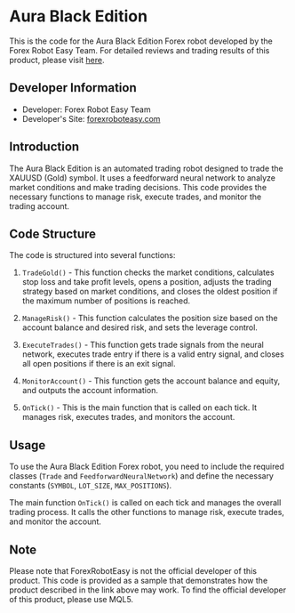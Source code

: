 # Aura Black Edition

This is the code for the Aura Black Edition Forex robot developed by the Forex Robot Easy Team. For detailed reviews and trading results of this product, please visit [here](https://forexroboteasy.com/forex-robot-review/aura-black-edition-review-stable-gold-trading-ea/).

## Developer Information

- Developer: Forex Robot Easy Team
- Developer's Site: [forexroboteasy.com](https://forexroboteasy.com)

## Introduction

The Aura Black Edition is an automated trading robot designed to trade the XAUUSD (Gold) symbol. It uses a feedforward neural network to analyze market conditions and make trading decisions. This code provides the necessary functions to manage risk, execute trades, and monitor the trading account.

## Code Structure

The code is structured into several functions:

1. `TradeGold()` - This function checks the market conditions, calculates stop loss and take profit levels, opens a position, adjusts the trading strategy based on market conditions, and closes the oldest position if the maximum number of positions is reached.

2. `ManageRisk()` - This function calculates the position size based on the account balance and desired risk, and sets the leverage control.

3. `ExecuteTrades()` - This function gets trade signals from the neural network, executes trade entry if there is a valid entry signal, and closes all open positions if there is an exit signal.

4. `MonitorAccount()` - This function gets the account balance and equity, and outputs the account information.

5. `OnTick()` - This is the main function that is called on each tick. It manages risk, executes trades, and monitors the account.

## Usage

To use the Aura Black Edition Forex robot, you need to include the required classes (`Trade` and `FeedforwardNeuralNetwork`) and define the necessary constants (`SYMBOL`, `LOT_SIZE`, `MAX_POSITIONS`).

The main function `OnTick()` is called on each tick and manages the overall trading process. It calls the other functions to manage risk, execute trades, and monitor the account.

## Note

Please note that ForexRobotEasy is not the official developer of this product. This code is provided as a sample that demonstrates how the product described in the link above may work. To find the official developer of this product, please use MQL5.
